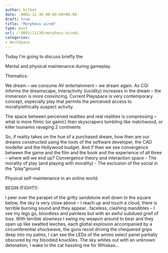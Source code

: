 ```yaml
---
author: kilbot
date: -0001-11-30 00:00:00+00:00
draft: true
title: 'Morpheus wired'
type: post
url: /-0001/11/30/morpheus-wired/
categories:
- WorkSpace
---
```


Today I'm going to discuss briefly the

Mental and physical maintenance during gameplay.

Thematics:

We dream – we consume AV entertainment – we dream again. As CGI informs the dreamscape, Interactivity (lucidity) increases in the dream – the immersion is more convincing. Current Playspace is very contemporary concept, especially play that permits the perceived access to morally/ethically suspect activity.

The space between perceived realities and real realities is compressing – what is more filmic (or gamic) than skyscrapers tumbling like matchwood, or killer tsunamis ravaging 2 continents

So, if reality takes on the hue of a purchased dream, how then are our dreams constructed using the tools of the software developer, the CAD modeller and the Hollywood budget. And if then we see convergence between the game and the film and the book and the experience of all three – where will we end up? Convergence theory and interaction space - The morality of play (and playing with morality) - The exclusion of the social in the “play”ground

Physical self-maintenance in an online world.

BEGIN (FIGHT!):

I peer over the parapet of the gritty sandstone wall down to the square below, the sky is very close above – I reach up and touch a cloud, there is terrible burning sound and they appear…faceless, clashing mandibles – I see my legs go, bloodless and painless but with an awful subdued grief of loss. With terrible slowness I swing my weapon around to bear and they open up like swatted leeches, each glottal explosion accompanied by a circumferential shockwave, the guns recoil driving the chequered grips deep into my palms, I can see the LEDs of the ammo select panel partially obscured by my bloodied knuckles. The sky whites out with an unknown detonation, I wake to the cat hassling me for Whiskas…